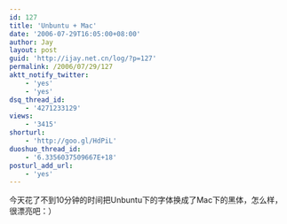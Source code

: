 ```yaml
---
id: 127
title: 'Unbuntu + Mac'
date: '2006-07-29T16:05:00+08:00'
author: Jay
layout: post
guid: 'http://ijay.net.cn/log/?p=127'
permalink: /2006/07/29/127
aktt_notify_twitter:
    - 'yes'
    - 'yes'
dsq_thread_id:
    - '4271233129'
views:
    - '3415'
shorturl:
    - 'http://goo.gl/HdPiL'
duoshuo_thread_id:
    - '6.3356037509667E+18'
posturl_add_url:
    - 'yes'
---
```


今天花了不到10分钟的时间把Unbuntu下的字体换成了Mac下的黑体，怎么样，很漂亮吧：）<br />